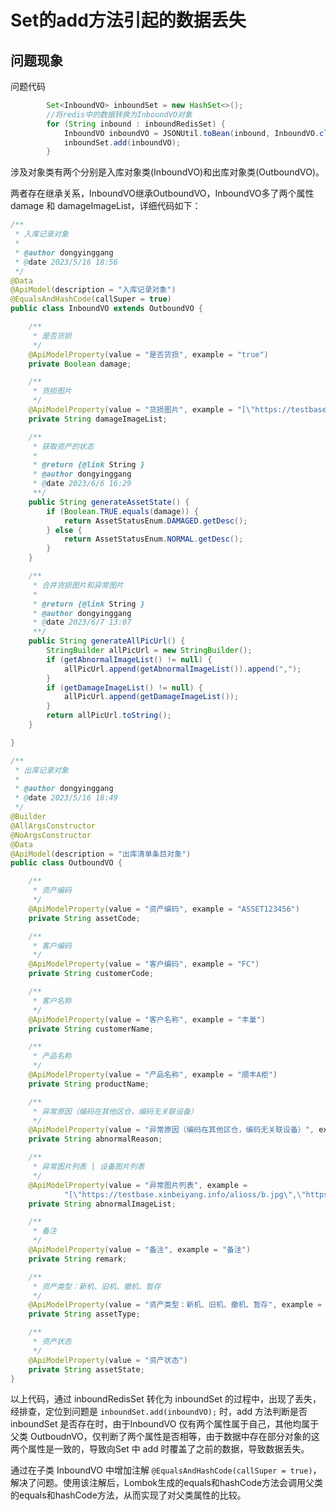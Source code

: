 # Set的add方法引起的数据丢失
## 问题现象
问题代码
```java
        Set<InboundVO> inboundSet = new HashSet<>();
        //将redis中的数据转换为InboundVO对象
        for (String inbound : inboundRedisSet) {
            InboundVO inboundVO = JSONUtil.toBean(inbound, InboundVO.class);
            inboundSet.add(inboundVO);
        }
```
涉及对象类有两个分别是入库对象类(InboundVO)和出库对象类(OutboundVO)。

两者存在继承关系，InboundVO继承OutboundVO，InboundVO多了两个属性 damage 和 damageImageList，详细代码如下：
```java
/**
 * 入库记录对象
 *
 * @author dongyinggang
 * @date 2023/5/16 18:56
 */
@Data
@ApiModel(description = "入库记录对象")
@EqualsAndHashCode(callSuper = true)
public class InboundVO extends OutboundVO {

    /**
     * 是否货损
     */
    @ApiModelProperty(value = "是否货损", example = "true")
    private Boolean damage;

    /**
     * 货损图片
     */
    @ApiModelProperty(value = "货损图片", example = "[\"https://testbase.xinbeiyang.info/alioss/b.jpg\",\"https://testbase.xinbeiyang.info/alioss/a.jpg\"]")
    private String damageImageList;

    /**
     * 获取资产的状态
     *
     * @return {@link String }
     * @author dongyinggang
     * @date 2023/6/6 16:29
     **/
    public String generateAssetState() {
        if (Boolean.TRUE.equals(damage)) {
            return AssetStatusEnum.DAMAGED.getDesc();
        } else {
            return AssetStatusEnum.NORMAL.getDesc();
        }
    }

    /**
     * 合并货损图片和异常图片
     *
     * @return {@link String }
     * @author dongyinggang
     * @date 2023/6/7 13:07
     **/
    public String generateAllPicUrl() {
        StringBuilder allPicUrl = new StringBuilder();
        if (getAbnormalImageList() != null) {
            allPicUrl.append(getAbnormalImageList()).append(",");
        }
        if (getDamageImageList() != null) {
            allPicUrl.append(getDamageImageList());
        }
        return allPicUrl.toString();
    }

}
```

```java
/**
 * 出库记录对象
 *
 * @author dongyinggang
 * @date 2023/5/16 18:49
 */
@Builder
@AllArgsConstructor
@NoArgsConstructor
@Data
@ApiModel(description = "出库清单条目对象")
public class OutboundVO {

    /**
     * 资产编码
     */
    @ApiModelProperty(value = "资产编码", example = "ASSET123456")
    private String assetCode;

    /**
     * 客户编码
     */
    @ApiModelProperty(value = "客户编码", example = "FC")
    private String customerCode;

    /**
     * 客户名称
     */
    @ApiModelProperty(value = "客户名称", example = "丰巢")
    private String customerName;

    /**
     * 产品名称
     */
    @ApiModelProperty(value = "产品名称", example = "顺丰A柜")
    private String productName;

    /**
     * 异常原因（编码在其他区仓，编码无关联设备）
     */
    @ApiModelProperty(value = "异常原因（编码在其他区仓，编码无关联设备）", example = "编码无关联设备")
    private String abnormalReason;

    /**
     * 异常图片列表 | 设备图片列表
     */
    @ApiModelProperty(value = "异常图片列表", example =
            "[\"https://testbase.xinbeiyang.info/alioss/b.jpg\",\"https://testbase.xinbeiyang.info/alioss/a.jpg\"]")
    private String abnormalImageList;

    /**
     * 备注
     */
    @ApiModelProperty(value = "备注", example = "备注")
    private String remark;

    /**
     * 资产类型：新机、旧机、撤机、暂存
     */
    @ApiModelProperty(value = "资产类型：新机、旧机、撤机、暂存", example = "新机")
    private String assetType;

    /**
     * 资产状态
     */
    @ApiModelProperty(value = "资产状态")
    private String assetState;
}

```
以上代码，通过 inboundRedisSet 转化为 inboundSet 的过程中，出现了丢失，经排查，定位到问题是 `inboundSet.add(inboundVO);` 时，add 方法判断是否 inboundSet 是否存在时，由于InboundVO 仅有两个属性属于自己，其他均属于父类 OutboudnVO，仅判断了两个属性是否相等，由于数据中存在部分对象的这两个属性是一致的，导致向Set 中 add 时覆盖了之前的数据，导致数据丢失。

通过在子类 InboundVO 中增加注解 `@EqualsAndHashCode(callSuper = true)`，解决了问题。使用该注解后，Lombok生成的equals和hashCode方法会调用父类的equals和hashCode方法，从而实现了对父类属性的比较。
